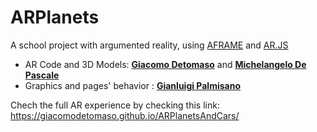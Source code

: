 # ARPlanets
A school project with argumented reality, using [AFRAME](https://aframe.io/) and [AR.JS](https://ar-js-org.github.io/AR.js/)

- AR Code and 3D Models: [**Giacomo Detomaso**](https://github.com/JakDet) and [**Michelangelo De Pascale**](https://github.com/MichelangeloDePascale02)
- Graphics and pages' behavior : [**Gianluigi Palmisano**](https://github.com/Gianlu01k)

Chech the full AR experience by checking this link: https://giacomodetomaso.github.io/ARPlanetsAndCars/

